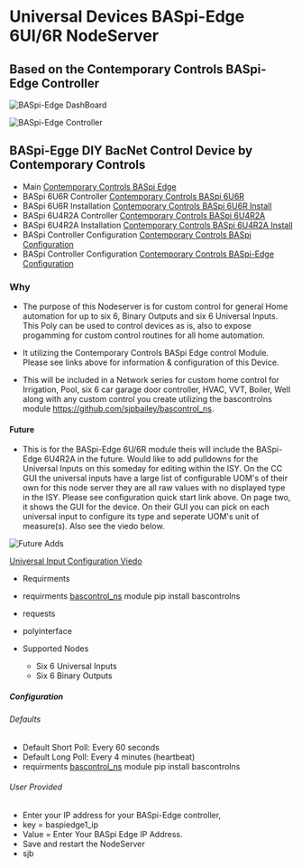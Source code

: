 # Universal Devices BASpi-Edge 6UI/6R NodeServer

## Based on the Contemporary Controls BASpi-Edge Controller

![BASpi-Edge DashBoard](https://github.com/sjpbailey/udi-poly-baspi-edge-master/blob/2abda35479e413148706de1e4f42e2e0e8893785/Images/BASpiEdgedashboards.jpg)

![BASpi-Edge Controller](https://github.com/sjpbailey/udi-poly-baspi-edge-master/blob/master/Images%2Fbasedge.jpg)

## BASpi-Egge DIY BacNet Control Device by Contemporary Controls

* Main
[Contemporary Controls BASpi Edge](https://www.ccontrols.com/basautomation/baspiedge.php)
* BASpi 6U6R Controller
[Contemporary Controls BASpi 6U6R](https://www.ccontrols.com/pdf/ds/BASPI-datasheet.pdf)
* BASpi 6U6R Installation
[Contemporary Controls BASpi 6U6R Install](https://www.ccontrols.com/pdf/BASpi-hardware-install-guide.pdf)
* BASpi 6U4R2A Controller
[Contemporary Controls BASpi 6U4R2A](https://www.ccontrols.com/pdf/ds/BASPI-AO2-datasheet.pdf)
* BASpi 6U4R2A Installation
[Contemporary Controls BASpi 6U4R2A Install](https://www.ccontrols.com/pdf/TD180600.pdf)
* BASpi Controller Configuration
[Contemporary Controls BASpi Configuration](https://www.ccontrols.com/pdf/is/BASPI-QSGuide.pdf)
* BASpi Controller Configuration
[Contemporary Controls BASpi-Edge Configuration](https://www.ccontrols.com/pdf/install/BASpi-Edge66_TD181400.pdf)

### Why

* The purpose of this Nodeserver is for custom control for general Home automation for up to six 6, Binary Outputs and six 6 Universal Inputs. This Poly can be used to control devices as is, also to expose progamming for custom control routines for all home automation.

* It utilizing the Contemporary Controls BASpi Edge control Module.
Please see links above for information & configuration of this Device.

* This will be included in a Network series for custom home control for Irrigation, Pool, six 6 car garage door controller, HVAC, VVT, Boiler, Well along with any custom control you create utilizing the bascontrolns module https://github.com/sjpbailey/bascontrol_ns.

#### Future

* This is for the BASpi-Edge 6U/6R module theis will include the BASpi-Edge 6U4R2A in the future.
Would like to add pulldowns for the Universal Inputs on this someday for editing within the ISY.
On the CC GUI the universal inputs have a large list of configurable UOM's of their own for this node server they are all raw values with no displayed type in the ISY.
Please see configuration quick start link above. On page two, it shows the GUI for the device. On their GUI you can pick on each universal input to configure its type and seperate UOM's unit of measure(s). Also see the viedo below.

![Future Adds](https://github.com/sjpbailey/udi-poly-baspi-edge-master/blob/63a4bd81e3fbe92ca35769a14ea383638b190d20/Images%2Fshot_3.png)

[Universal Input Configuration Viedo](https://www.youtube.com/watch?v=hTd1mR7npP4)

* Requirments
* requirments [bascontrol_ns](https://pypi.org/project/bascontrolns/) module pip install bascontrolns
* requests
* polyinterface

* Supported Nodes
  * Six 6 Universal Inputs
  * Six 6 Binary Outputs
  
##### Configuration

###### Defaults

* Default Short Poll:  Every 60 seconds
* Default Long Poll: Every 4 minutes (heartbeat)
* requirments [bascontrol_ns](https://pypi.org/project/bascontrolns/) module pip install bascontrolns

###### User Provided

* Enter your IP address for your BASpi-Edge controller,
* key = baspiedge1_ip
* Value = Enter Your BASpi Edge IP Address.
* Save and restart the NodeServer
* sjb
